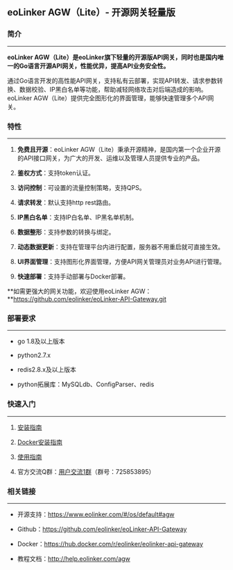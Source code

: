 ## eoLinker AGW（Lite）- 开源网关轻量版

### 简介
***
**eoLinker AGW（Lite）是eoLinker旗下轻量的开源版API网关，同时也是国内唯一的Go语言开源API网关，性能优异，提高API业务安全性。**

通过Go语言开发的高性能API网关，支持私有云部署，实现API转发、请求参数转换、数据校验、IP黑白名单等功能，帮助减轻网络攻击对后端造成的影响。eoLinker AGW（Lite）提供完全图形化的界面管理，能够快速管理多个API网关。

### 特性
***

1. **免费且开源**：eoLinker AGW（Lite）秉承开源精神，是国内第一个企业开源的API接口网关，为广大的开发、运维以及管理人员提供专业的产品。

2. **鉴权方式**：支持token认证。

3. **访问控制**：可设置的流量控制策略，支持QPS。

4. **请求转发**：默认支持http rest路由。

5. **IP黑白名单**：支持IP白名单、IP黑名单机制。

6. **数据整形**：支持参数的转换与绑定。

7. **动态数据更新**：支持在管理平台内进行配置，服务器不用重启就可直接生效。

8. **UI界面管理**：支持图形化界面管理，方便API网关管理员对业务API进行管理。

9. **快速部署**：支持手动部署与Docker部署。

**如需更强大的网关功能，欢迎使用eoLinker AGW：**https://github.com/eolinker/eoLinker-API-Gateway.git


### 部署要求
***
* go 1.8及以上版本

* python2.7.x

* redis2.8.x及以上版本

* python拓展库：MySQLdb、ConfigParser、redis

### 快速入门
***

1. [安装指南](http://help.eolinker.com/agw/?target=/md/%E9%83%A8%E7%BD%B2/%E9%83%A8%E7%BD%B2%E6%8C%87%E5%8D%97 "安装指南") 

2. [Docker安装指南](http://help.eolinker.com/agw/?target=/md/%E9%83%A8%E7%BD%B2/Docker%E9%83%A8%E7%BD%B2%E6%8C%87%E5%8D%97 "Docker安装指南")

3. [使用指南](http://help.eolinker.com/agw/?target=/md/index "使用指南")

4. 官方交流Q群：[用户交流1群](https://jq.qq.com/?_wv=1027&k=5ikfC2S)（群号：725853895）

### 相关链接
***
* 开源支持：https://www.eolinker.com/#/os/default#agw

* Github：https://github.com/eolinker/eoLinker-API-Gateway

* Docker：https://hub.docker.com/r/eolinker/eolinker-api-gateway

* 教程文档：http://help.eolinker.com/agw

